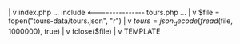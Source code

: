 



|
v
index.php
...
include <--------------- tours.php
...                         |
                            v
                            $file = fopen("tours-data/tours.json", "r")
                            |
                            v
                            $tours = json_decode(fread($file, 1000000), true)
                            |
                            v
                            fclose($file)
                            |
                            v
                            TEMPLATE
                            <? ?>
